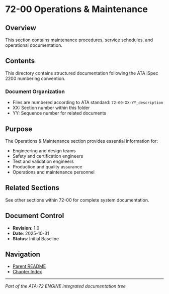 # 72-00 Operations & Maintenance

## Overview
This section contains maintenance procedures, service schedules, and operational documentation.

## Contents
This directory contains structured documentation following the ATA iSpec 2200 numbering convention.

### Document Organization
- Files are numbered according to ATA standard: `72-00-XX-YY_description`
- XX: Section number within this folder
- YY: Sequence number for related documents

## Purpose
The Operations & Maintenance section provides essential information for:
- Engineering and design teams
- Safety and certification engineers
- Test and validation engineers
- Production and quality assurance
- Operations and maintenance personnel

## Related Sections
See other sections within 72-00 for complete system documentation.

## Document Control
- **Revision**: 1.0
- **Date**: 2025-10-31
- **Status**: Initial Baseline

## Navigation
- [Parent README](../README.md)
- [Chapter Index](../../INDEX.md)

---
*Part of the ATA-72 ENGINE integrated documentation tree*
